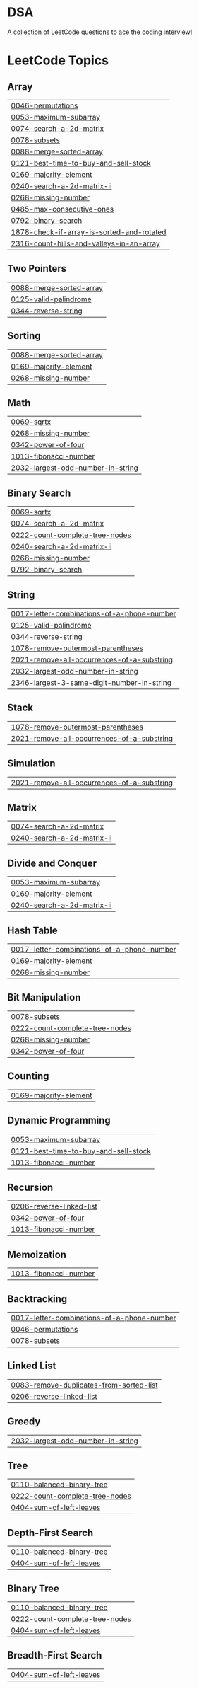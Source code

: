 # DSA
A collection of LeetCode questions to ace the coding interview! 

<!---LeetCode Topics Start-->
# LeetCode Topics
## Array
|  |
| ------- |
| [0046-permutations](https://github.com/1WHITE-DEVIL/DSA/tree/master/0046-permutations) |
| [0053-maximum-subarray](https://github.com/1WHITE-DEVIL/DSA/tree/master/0053-maximum-subarray) |
| [0074-search-a-2d-matrix](https://github.com/1WHITE-DEVIL/DSA/tree/master/0074-search-a-2d-matrix) |
| [0078-subsets](https://github.com/1WHITE-DEVIL/DSA/tree/master/0078-subsets) |
| [0088-merge-sorted-array](https://github.com/1WHITE-DEVIL/DSA/tree/master/0088-merge-sorted-array) |
| [0121-best-time-to-buy-and-sell-stock](https://github.com/1WHITE-DEVIL/DSA/tree/master/0121-best-time-to-buy-and-sell-stock) |
| [0169-majority-element](https://github.com/1WHITE-DEVIL/DSA/tree/master/0169-majority-element) |
| [0240-search-a-2d-matrix-ii](https://github.com/1WHITE-DEVIL/DSA/tree/master/0240-search-a-2d-matrix-ii) |
| [0268-missing-number](https://github.com/1WHITE-DEVIL/DSA/tree/master/0268-missing-number) |
| [0485-max-consecutive-ones](https://github.com/1WHITE-DEVIL/DSA/tree/master/0485-max-consecutive-ones) |
| [0792-binary-search](https://github.com/1WHITE-DEVIL/DSA/tree/master/0792-binary-search) |
| [1878-check-if-array-is-sorted-and-rotated](https://github.com/1WHITE-DEVIL/DSA/tree/master/1878-check-if-array-is-sorted-and-rotated) |
| [2316-count-hills-and-valleys-in-an-array](https://github.com/1WHITE-DEVIL/DSA/tree/master/2316-count-hills-and-valleys-in-an-array) |
## Two Pointers
|  |
| ------- |
| [0088-merge-sorted-array](https://github.com/1WHITE-DEVIL/DSA/tree/master/0088-merge-sorted-array) |
| [0125-valid-palindrome](https://github.com/1WHITE-DEVIL/DSA/tree/master/0125-valid-palindrome) |
| [0344-reverse-string](https://github.com/1WHITE-DEVIL/DSA/tree/master/0344-reverse-string) |
## Sorting
|  |
| ------- |
| [0088-merge-sorted-array](https://github.com/1WHITE-DEVIL/DSA/tree/master/0088-merge-sorted-array) |
| [0169-majority-element](https://github.com/1WHITE-DEVIL/DSA/tree/master/0169-majority-element) |
| [0268-missing-number](https://github.com/1WHITE-DEVIL/DSA/tree/master/0268-missing-number) |
## Math
|  |
| ------- |
| [0069-sqrtx](https://github.com/1WHITE-DEVIL/DSA/tree/master/0069-sqrtx) |
| [0268-missing-number](https://github.com/1WHITE-DEVIL/DSA/tree/master/0268-missing-number) |
| [0342-power-of-four](https://github.com/1WHITE-DEVIL/DSA/tree/master/0342-power-of-four) |
| [1013-fibonacci-number](https://github.com/1WHITE-DEVIL/DSA/tree/master/1013-fibonacci-number) |
| [2032-largest-odd-number-in-string](https://github.com/1WHITE-DEVIL/DSA/tree/master/2032-largest-odd-number-in-string) |
## Binary Search
|  |
| ------- |
| [0069-sqrtx](https://github.com/1WHITE-DEVIL/DSA/tree/master/0069-sqrtx) |
| [0074-search-a-2d-matrix](https://github.com/1WHITE-DEVIL/DSA/tree/master/0074-search-a-2d-matrix) |
| [0222-count-complete-tree-nodes](https://github.com/1WHITE-DEVIL/DSA/tree/master/0222-count-complete-tree-nodes) |
| [0240-search-a-2d-matrix-ii](https://github.com/1WHITE-DEVIL/DSA/tree/master/0240-search-a-2d-matrix-ii) |
| [0268-missing-number](https://github.com/1WHITE-DEVIL/DSA/tree/master/0268-missing-number) |
| [0792-binary-search](https://github.com/1WHITE-DEVIL/DSA/tree/master/0792-binary-search) |
## String
|  |
| ------- |
| [0017-letter-combinations-of-a-phone-number](https://github.com/1WHITE-DEVIL/DSA/tree/master/0017-letter-combinations-of-a-phone-number) |
| [0125-valid-palindrome](https://github.com/1WHITE-DEVIL/DSA/tree/master/0125-valid-palindrome) |
| [0344-reverse-string](https://github.com/1WHITE-DEVIL/DSA/tree/master/0344-reverse-string) |
| [1078-remove-outermost-parentheses](https://github.com/1WHITE-DEVIL/DSA/tree/master/1078-remove-outermost-parentheses) |
| [2021-remove-all-occurrences-of-a-substring](https://github.com/1WHITE-DEVIL/DSA/tree/master/2021-remove-all-occurrences-of-a-substring) |
| [2032-largest-odd-number-in-string](https://github.com/1WHITE-DEVIL/DSA/tree/master/2032-largest-odd-number-in-string) |
| [2346-largest-3-same-digit-number-in-string](https://github.com/1WHITE-DEVIL/DSA/tree/master/2346-largest-3-same-digit-number-in-string) |
## Stack
|  |
| ------- |
| [1078-remove-outermost-parentheses](https://github.com/1WHITE-DEVIL/DSA/tree/master/1078-remove-outermost-parentheses) |
| [2021-remove-all-occurrences-of-a-substring](https://github.com/1WHITE-DEVIL/DSA/tree/master/2021-remove-all-occurrences-of-a-substring) |
## Simulation
|  |
| ------- |
| [2021-remove-all-occurrences-of-a-substring](https://github.com/1WHITE-DEVIL/DSA/tree/master/2021-remove-all-occurrences-of-a-substring) |
## Matrix
|  |
| ------- |
| [0074-search-a-2d-matrix](https://github.com/1WHITE-DEVIL/DSA/tree/master/0074-search-a-2d-matrix) |
| [0240-search-a-2d-matrix-ii](https://github.com/1WHITE-DEVIL/DSA/tree/master/0240-search-a-2d-matrix-ii) |
## Divide and Conquer
|  |
| ------- |
| [0053-maximum-subarray](https://github.com/1WHITE-DEVIL/DSA/tree/master/0053-maximum-subarray) |
| [0169-majority-element](https://github.com/1WHITE-DEVIL/DSA/tree/master/0169-majority-element) |
| [0240-search-a-2d-matrix-ii](https://github.com/1WHITE-DEVIL/DSA/tree/master/0240-search-a-2d-matrix-ii) |
## Hash Table
|  |
| ------- |
| [0017-letter-combinations-of-a-phone-number](https://github.com/1WHITE-DEVIL/DSA/tree/master/0017-letter-combinations-of-a-phone-number) |
| [0169-majority-element](https://github.com/1WHITE-DEVIL/DSA/tree/master/0169-majority-element) |
| [0268-missing-number](https://github.com/1WHITE-DEVIL/DSA/tree/master/0268-missing-number) |
## Bit Manipulation
|  |
| ------- |
| [0078-subsets](https://github.com/1WHITE-DEVIL/DSA/tree/master/0078-subsets) |
| [0222-count-complete-tree-nodes](https://github.com/1WHITE-DEVIL/DSA/tree/master/0222-count-complete-tree-nodes) |
| [0268-missing-number](https://github.com/1WHITE-DEVIL/DSA/tree/master/0268-missing-number) |
| [0342-power-of-four](https://github.com/1WHITE-DEVIL/DSA/tree/master/0342-power-of-four) |
## Counting
|  |
| ------- |
| [0169-majority-element](https://github.com/1WHITE-DEVIL/DSA/tree/master/0169-majority-element) |
## Dynamic Programming
|  |
| ------- |
| [0053-maximum-subarray](https://github.com/1WHITE-DEVIL/DSA/tree/master/0053-maximum-subarray) |
| [0121-best-time-to-buy-and-sell-stock](https://github.com/1WHITE-DEVIL/DSA/tree/master/0121-best-time-to-buy-and-sell-stock) |
| [1013-fibonacci-number](https://github.com/1WHITE-DEVIL/DSA/tree/master/1013-fibonacci-number) |
## Recursion
|  |
| ------- |
| [0206-reverse-linked-list](https://github.com/1WHITE-DEVIL/DSA/tree/master/0206-reverse-linked-list) |
| [0342-power-of-four](https://github.com/1WHITE-DEVIL/DSA/tree/master/0342-power-of-four) |
| [1013-fibonacci-number](https://github.com/1WHITE-DEVIL/DSA/tree/master/1013-fibonacci-number) |
## Memoization
|  |
| ------- |
| [1013-fibonacci-number](https://github.com/1WHITE-DEVIL/DSA/tree/master/1013-fibonacci-number) |
## Backtracking
|  |
| ------- |
| [0017-letter-combinations-of-a-phone-number](https://github.com/1WHITE-DEVIL/DSA/tree/master/0017-letter-combinations-of-a-phone-number) |
| [0046-permutations](https://github.com/1WHITE-DEVIL/DSA/tree/master/0046-permutations) |
| [0078-subsets](https://github.com/1WHITE-DEVIL/DSA/tree/master/0078-subsets) |
## Linked List
|  |
| ------- |
| [0083-remove-duplicates-from-sorted-list](https://github.com/1WHITE-DEVIL/DSA/tree/master/0083-remove-duplicates-from-sorted-list) |
| [0206-reverse-linked-list](https://github.com/1WHITE-DEVIL/DSA/tree/master/0206-reverse-linked-list) |
## Greedy
|  |
| ------- |
| [2032-largest-odd-number-in-string](https://github.com/1WHITE-DEVIL/DSA/tree/master/2032-largest-odd-number-in-string) |
## Tree
|  |
| ------- |
| [0110-balanced-binary-tree](https://github.com/1WHITE-DEVIL/DSA/tree/master/0110-balanced-binary-tree) |
| [0222-count-complete-tree-nodes](https://github.com/1WHITE-DEVIL/DSA/tree/master/0222-count-complete-tree-nodes) |
| [0404-sum-of-left-leaves](https://github.com/1WHITE-DEVIL/DSA/tree/master/0404-sum-of-left-leaves) |
## Depth-First Search
|  |
| ------- |
| [0110-balanced-binary-tree](https://github.com/1WHITE-DEVIL/DSA/tree/master/0110-balanced-binary-tree) |
| [0404-sum-of-left-leaves](https://github.com/1WHITE-DEVIL/DSA/tree/master/0404-sum-of-left-leaves) |
## Binary Tree
|  |
| ------- |
| [0110-balanced-binary-tree](https://github.com/1WHITE-DEVIL/DSA/tree/master/0110-balanced-binary-tree) |
| [0222-count-complete-tree-nodes](https://github.com/1WHITE-DEVIL/DSA/tree/master/0222-count-complete-tree-nodes) |
| [0404-sum-of-left-leaves](https://github.com/1WHITE-DEVIL/DSA/tree/master/0404-sum-of-left-leaves) |
## Breadth-First Search
|  |
| ------- |
| [0404-sum-of-left-leaves](https://github.com/1WHITE-DEVIL/DSA/tree/master/0404-sum-of-left-leaves) |
<!---LeetCode Topics End-->
